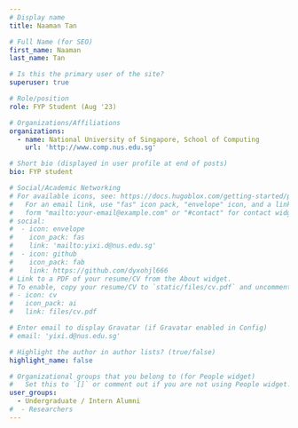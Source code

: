 ```yaml
---
# Display name
title: Naaman Tan

# Full Name (for SEO)
first_name: Naaman
last_name: Tan

# Is this the primary user of the site?
superuser: true

# Role/position
role: FYP Student (Aug '23)

# Organizations/Affiliations
organizations:
  - name: National University of Singapore, School of Computing
    url: 'http://www.comp.nus.edu.sg'

# Short bio (displayed in user profile at end of posts)
bio: FYP student

# Social/Academic Networking
# For available icons, see: https://docs.hugoblox.com/getting-started/page-builder/#icons
#   For an email link, use "fas" icon pack, "envelope" icon, and a link in the
#   form "mailto:your-email@example.com" or "#contact" for contact widget.
# social:
#  - icon: envelope
#    icon_pack: fas
#    link: 'mailto:yixi.d@nus.edu.sg'
#  - icon: github
#    icon_pack: fab
#    link: https://github.com/dyxohjl666
# Link to a PDF of your resume/CV from the About widget.
# To enable, copy your resume/CV to `static/files/cv.pdf` and uncomment the lines below.
# - icon: cv
#   icon_pack: ai
#   link: files/cv.pdf

# Enter email to display Gravatar (if Gravatar enabled in Config)
# email: 'yixi.d@nus.edu.sg'

# Highlight the author in author lists? (true/false)
highlight_name: false

# Organizational groups that you belong to (for People widget)
#   Set this to `[]` or comment out if you are not using People widget.
user_groups:
  - Undergraduate / Intern Alumni
#  - Researchers
---
```


